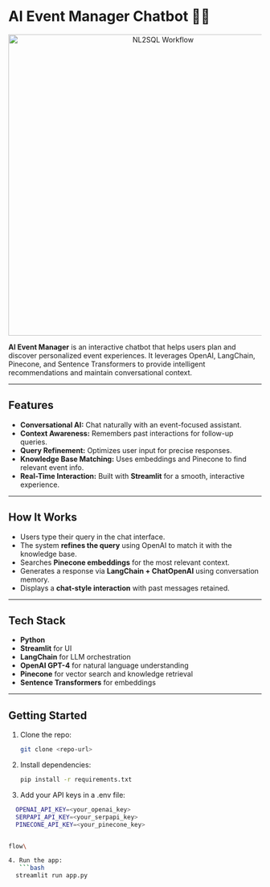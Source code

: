 # **AI Event Manager Chatbot** 🎉🤖


<p align="center">
  <img src="flow.png" alt="NL2SQL Workflow" width="600"/>
</p>

**AI Event Manager** is an interactive chatbot that helps users plan and discover personalized event experiences. It leverages OpenAI, LangChain, Pinecone, and Sentence Transformers to provide intelligent recommendations and maintain conversational context.  

---

## **Features**  

- **Conversational AI:** Chat naturally with an event-focused assistant.  
- **Context Awareness:** Remembers past interactions for follow-up queries.  
- **Query Refinement:** Optimizes user input for precise responses.  
- **Knowledge Base Matching:** Uses embeddings and Pinecone to find relevant event info.  
- **Real-Time Interaction:** Built with **Streamlit** for a smooth, interactive experience.  

---

## **How It Works**  

- Users type their query in the chat interface.  
- The system **refines the query** using OpenAI to match it with the knowledge base.  
- Searches **Pinecone embeddings** for the most relevant context.  
- Generates a response via **LangChain + ChatOpenAI** using conversation memory.  
- Displays a **chat-style interaction** with past messages retained.  

---

## **Tech Stack**  

- **Python**  
- **Streamlit** for UI  
- **LangChain** for LLM orchestration  
- **OpenAI GPT-4** for natural language understanding  
- **Pinecone** for vector search and knowledge retrieval  
- **Sentence Transformers** for embeddings  

---

## **Getting Started**  

1. Clone the repo:  
   ```bash
   git clone <repo-url>
2. Install dependencies:
   ```bash
   pip install -r requirements.txt


3. Add your API keys in a .env file:

```bash
  OPENAI_API_KEY=<your_openai_key>
  SERPAPI_API_KEY=<your_serpapi_key>
  PINECONE_API_KEY=<your_pinecone_key>


flow\

4. Run the app:
   ```bash
  streamlit run app.py
